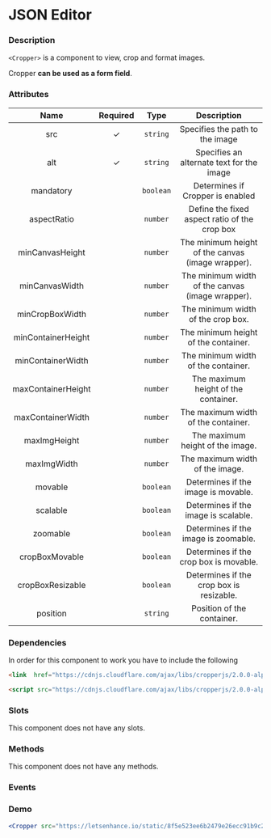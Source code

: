 # JSON Editor

### Description

`<Cropper>` is a component to view, crop and format images.

Cropper **can be used as a form field**.


### Attributes

|       **Name**        |               **Required**               |       **Type**       |                                    **Description**                                    |
| :-------------------: | :--------------------------------------: | :------------------: | :-----------------------------------------------------------------------------------: |
|          src          |                     ✓                    |      `string`        |                           Specifies the path to the image                             |
|          alt          |                     ✓                    |      `string`        |                      Specifies an alternate text for the image                        |
|       mandatory       |                                          |     `boolean`        |                          Determines if Cropper is enabled                             |
|      aspectRatio      |                                          |      `number`        |                      Define the fixed aspect ratio of the crop box                    |
|    minCanvasHeight    |                                          |      `number`        |                    The minimum height of the canvas (image wrapper).                  |
|    minCanvasWidth     |                                          |      `number`        |                     The minimum width of the canvas (image wrapper).                  |
|    minCropBoxWidth    |                                          |      `number`        |                             The minimum width of the crop box.                        |
|  minContainerHeight   |                                          |      `number`        |                          The minimum height of the container.                         |
|   minContainerWidth   |                                          |      `number`        |                            The minimum width of the container.                        |
|  maxContainerHeight   |                                          |      `number`        |                           The maximum height of the container.                        |
|   maxContainerWidth   |                                          |      `number`        |                            The maximum width of the container.                        |
|      maxImgHeight     |                                          |      `number`        |                             The maximum height of the image.                          |
|      maxImgWidth      |                                          |      `number`        |                             The maximum width of the image.                           |
|       movable         |                                          |     `boolean`        |                           Determines if the image is movable.                         |
|      scalable         |                                          |     `boolean`        |                          Determines if the image is scalable.                         |
|      zoomable         |                                          |     `boolean`        |                          Determines if the image is zoomable.                         |
|    cropBoxMovable     |                                          |     `boolean`        |                         Determines if the crop box is movable.                        |
|   cropBoxResizable    |                                          |     `boolean`        |                        Determines if the crop box is resizable.                       |
|       position        |                                          |      `string`        |                                Position of the container.                             |


### Dependencies

In order for this component to work you have to include the following

```html
<link  href="https://cdnjs.cloudflare.com/ajax/libs/cropperjs/2.0.0-alpha.2/cropper.css" rel="stylesheet">
```

```html
<script src="https://cdnjs.cloudflare.com/ajax/libs/cropperjs/2.0.0-alpha.2/cropper.min.js"></script>
```

### Slots

This component does not have any slots.

### Methods

This component does not have any methods.

### Events

### Demo

```jsx live
<Cropper src="https://letsenhance.io/static/8f5e523ee6b2479e26ecc91b9c25261e/1015f/MainAfter.jpg" alt="image" />
```
